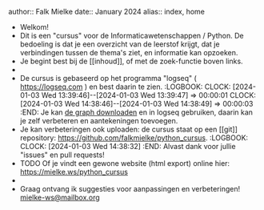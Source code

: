 author:: Falk Mielke
date:: January 2024
alias:: index, home

- Welkom!
- Dit is een "cursus" voor de Informaticawetenschappen / Python.
  De bedoeling is dat je een overzicht van de leerstof krijgt, dat je verbindingen tussen de thema's ziet, en informatie kan opzoeken.
- Je begint best bij de [[inhoud]], of met de zoek-functie boven links.
-
- De cursus is gebaseerd op het programma "logseq" ( https://logseq.com ) en best daarin te zien.
  :LOGBOOK:
  CLOCK: [2024-01-03 Wed 13:39:46]--[2024-01-03 Wed 13:39:47] =>  00:00:01
  CLOCK: [2024-01-03 Wed 14:38:46]--[2024-01-03 Wed 14:38:49] =>  00:00:03
  :END:
  Je kan [de graph downloaden](https://codeload.github.com/falkmielke/python_cursus/zip/refs/heads/main) en in logseq gebruiken, daarin kan je zelf verbeteren en aantekeningen toevoegen.
- Je kan verbeteringen ook uploaden: de cursus staat op een [[git]] repository: https://github.com/falkmielke/python_cursus.
  :LOGBOOK:
  CLOCK: [2024-01-03 Wed 14:38:32]
  :END:
  Alvast dank voor jullie "issues" en pull requests!
- TODO Of je vindt een gewone website (html export) online hier: https://mielke.ws/python_cursus
-
- Graag ontvang ik suggesties voor aanpassingen en verbeteringen! [mielke-ws@mailbox.org](mailto:mielke-ws@mailbox.org)